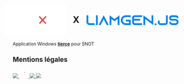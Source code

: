 <h1 style="display: flex;align-items:center;justify-content:center;gap: 20px;vertical-align: middle;">
<img style="vertical-align:middle" src="assets/banner.png" width="200px">
<span>X</span>
<img style="vertical-align:middle" src="assets/lgjs.png" width="300px">
</h1>

Application Windows <u><b>tierce</b></u> pour SNOT


## Mentions légales
<a href="https://liamgenjs.vercel.app">
    <img src="https://liamgenjs.vercel.app/cdn/img/logo.png" height="30px">
</a>
<a href="https://snot.fr">
    <img src="assets/logo.png" height="30px">
</a>
<a href="https://www.electronjs.org/fr/">
    <img src="https://upload.wikimedia.org/wikipedia/commons/thumb/9/91/Electron_Software_Framework_Logo.svg/1200px-Electron_Software_Framework_Logo.svg.png" height="30px">
</a>



<a href="https://liamgenjs.vercel.app">
    <img src="https://liamgenjs.vercel.app/cdn/img/banner.png" height="30px">
</a>
